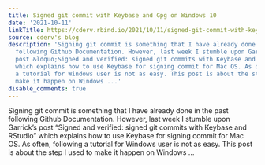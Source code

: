 ```yaml
---
title: Signed git commit with Keybase and Gpg on Windows 10
date: '2021-10-11'
linkTitle: https://cderv.rbind.io/2021/10/11/signed-git-commit-with-keybase-and-gpg-on-windows-10/
source: cderv's blog
description: 'Signing git commit is something that I have already done in the past
  following Github Documentation. However, last week I stumble upon Garrick&rsquo;s
  post &ldquo;Signed and verified: signed git commits with Keybase and RStudio&rdquo;
  which explains how to use Keybase for signing commit for Mac OS. As often, following
  a tutorial for Windows user is not as easy. This post is about the step I used to
  make it happen on Windows ...'
disable_comments: true
---
```

Signing git commit is something that I have already done in the past following Github Documentation. However, last week I stumble upon Garrick&rsquo;s post &ldquo;Signed and verified: signed git commits with Keybase and RStudio&rdquo; which explains how to use Keybase for signing commit for Mac OS. As often, following a tutorial for Windows user is not as easy. This post is about the step I used to make it happen on Windows ...